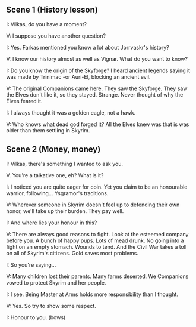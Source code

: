 ## Scene 1 (History lesson)

I: Vilkas, do you have a moment?

V: I suppose you have another question?

I: Yes. Farkas mentioned you know a lot about Jorrvaskr's history?

V: I know our history almost as well as Vignar. What do you want to know?

I: Do you know the origin of the Skyforge? I heard ancient legends saying it was made by Trinimac -or Auri-El, blocking an ancient evil.

V: The original Companions came here. They saw the Skyforge. They saw the Elves don't like it, so they stayed. Strange. Never thought of why the Elves feared it.

I: I always thought it was a golden eagle, not a hawk.

V: Who knows what dead god forged it? All the Elves knew was that is was older than them settling in Skyrim.


## Scene 2 (Money, money)

I: Vilkas, there's something I wanted to ask you.

V. You're a talkative one, eh? What is it?

I: I noticed you are quite eager for coin. Yet you claim to be an honourable warrior, following... Ysgramor's traditions.

V: Wherever someone in Skyrim doesn't feel up to defending their own honor, we'll take up their burden. They pay well.

I: And where lies your honour in this?

V: There are always good reasons to fight. Look at the esteemed company before you. A bunch of happy pups. Lots of mead drunk. No going into a fight on an empty
   stomach. Wounds to tend. And the Civil War takes a toll on all of Skyrim's citizens. Gold saves most problems.
   
I: So you're saying...

V: Many children lost their parents. Many farms deserted. We Companions vowed to protect Skyrim and her people.
   
I: I see. Being Master at Arms holds more responsibility than I thought.

V: Yes. So try to show some respect.

I: Honour to you. (bows)
